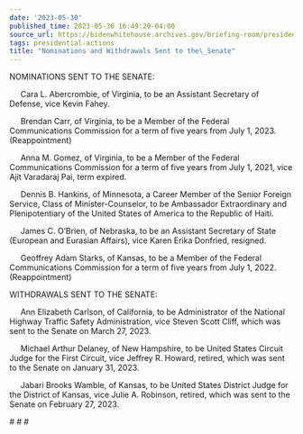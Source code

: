 ```yaml
---
date: '2023-05-30'
published_time: 2023-05-30 16:49:20-04:00
source_url: https://bidenwhitehouse.archives.gov/briefing-room/presidential-actions/2023/05/30/nominations-and-withdrawals-sent-to-the-senate-11/
tags: presidential-actions
title: "Nominations and Withdrawals Sent to the\_Senate"
---
```

 
NOMINATIONS SENT TO THE SENATE:

     Cara L. Abercrombie, of Virginia, to be an Assistant Secretary of
Defense, vice Kevin Fahey.

     Brendan Carr, of Virginia, to be a Member of the Federal
Communications Commission for a term of five years from July 1, 2023. 
(Reappointment)

     Anna M. Gomez, of Virginia, to be a Member of the Federal
Communications Commission for a term of five years from July 1, 2021,
vice Ajit Varadaraj Pai, term expired.

     Dennis B. Hankins, of Minnesota, a Career Member of the Senior
Foreign Service, Class of Minister-Counselor, to be Ambassador
Extraordinary and Plenipotentiary of the United States of America to the
Republic of Haiti.

     James C. O’Brien, of Nebraska, to be an Assistant Secretary of
State (European and Eurasian Affairs), vice Karen Erika Donfried,
resigned.

     Geoffrey Adam Starks, of Kansas, to be a Member of the Federal
Communications Commission for a term of five years from July 1, 2022. 
(Reappointment)

WITHDRAWALS SENT TO THE SENATE:

     Ann Elizabeth Carlson, of California, to be Administrator of the
National Highway Traffic Safety Administration, vice Steven Scott Cliff,
which was sent to the Senate on March 27, 2023.

     Michael Arthur Delaney, of New Hampshire, to be United States
Circuit Judge for the First Circuit, vice Jeffrey R. Howard, retired,
which was sent to the Senate on January 31, 2023.

     Jabari Brooks Wamble, of Kansas, to be United States District Judge
for the District of Kansas, vice Julie A. Robinson, retired, which was
sent to the Senate on February 27, 2023.

\# \# \#
